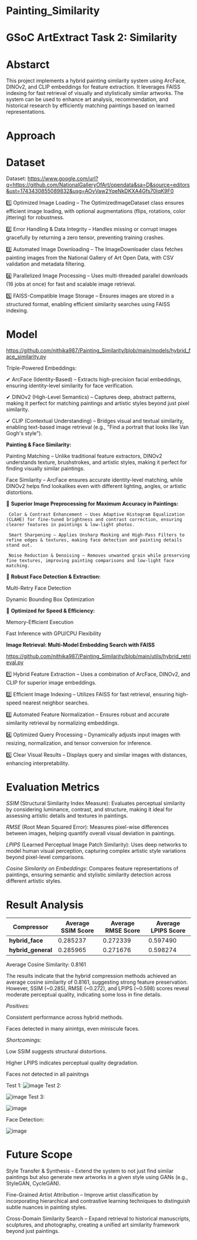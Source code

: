 # Painting_Similarity
# GSoC ArtExtract Task 2: Similarity
# Abstarct
This project implements a hybrid painting similarity system using ArcFace, DINOv2, and CLIP embeddings for feature extraction. It leverages FAISS indexing for fast retrieval of visually and stylistically similar artworks. The system can be used to enhance art analysis, recommendation, and historical research by efficiently matching paintings based on learned representations.
# Approach
# Dataset
Dataset: https://www.google.com/url?q=https://github.com/NationalGalleryOfArt/opendata&sa=D&source=editors&ust=1743430855089832&usg=AOvVaw2YqeNkDKXA4Gfs70IqK9F0

1️⃣ Optimized Image Loading – The OptimizedImageDataset class ensures efficient image loading, with optional augmentations (flips, rotations, color jittering) for robustness.

2️⃣ Error Handling & Data Integrity – Handles missing or corrupt images gracefully by returning a zero tensor, preventing training crashes.

3️⃣ Automated Image Downloading – The ImageDownloader class fetches painting images from the National Gallery of Art Open Data, with CSV validation and metadata filtering.

4️⃣ Parallelized Image Processing – Uses multi-threaded parallel downloads (16 jobs at once) for fast and scalable image retrieval.

5️⃣ FAISS-Compatible Image Storage – Ensures images are stored in a structured format, enabling efficient similarity searches using FAISS indexing.

# Model
https://github.com/nithika987/Painting_Similarity/blob/main/models/hybrid_face_similarity.py

Triple-Powered Embeddings:

✔ ArcFace (Identity-Based) – Extracts high-precision facial embeddings, ensuring identity-level similarity for face verification.

✔ DINOv2 (High-Level Semantics) – Captures deep, abstract patterns, making it perfect for matching paintings and artistic styles beyond just pixel similarity.

✔ CLIP (Contextual Understanding) – Bridges visual and textual similarity, enabling text-based image retrieval (e.g., "Find a portrait that looks like Van Gogh's style").

**Painting & Face Similarity:**

Painting Matching – Unlike traditional feature extractors, DINOv2 understands texture, brushstrokes, and artistic styles, making it perfect for finding visually similar paintings.

Face Similarity – ArcFace ensures accurate identity-level matching, while DINOv2 helps find lookalikes even with different lighting, angles, or artistic distortions.

🔹 **Superior Image Preprocessing for Maximum Accuracy in Paintings:**

     Color & Contrast Enhancement – Uses Adaptive Histogram Equalization (CLAHE) for fine-tuned brightness and contrast correction, ensuring clearer features in paintings & low-light photos.
     
     Smart Sharpening – Applies Unsharp Masking and High-Pass Filters to refine edges & textures, making face detection and painting details stand out.
     
     Noise Reduction & Denoising – Removes unwanted grain while preserving fine textures, improving painting comparisons and low-light face matching.

🔹 **Robust Face Detection & Extraction:**

 Multi-Retry Face Detection 
 
 Dynamic Bounding Box Optimization 
 
🔹 **Optimized for Speed & Efficiency:**

 Memory-Efficient Execution 
 
 Fast Inference with GPU/CPU Flexibility 

 **Image Retrieval: Multi-Model Embedding Search with FAISS**
 
 https://github.com/nithika987/Painting_Similarity/blob/main/utils/hybrid_retrieval.py
 
1️⃣ Hybrid Feature Extraction – Uses a combination of ArcFace, DINOv2, and CLIP for superior image embeddings.

2️⃣ Efficient Image Indexing – Utilizes FAISS for fast retrieval, ensuring high-speed nearest neighbor searches.

3️⃣ Automated Feature Normalization – Ensures robust and accurate similarity retrieval by normalizing embeddings.

4️⃣ Optimized Query Processing – Dynamically adjusts input images with resizing, normalization, and tensor conversion for inference.

5️⃣ Clear Visual Results – Displays query and similar images with distances, enhancing interpretability.

# Evaluation Metrics

*SSIM* (Structural Similarity Index Measure): Evaluates perceptual similarity by considering luminance, contrast, and structure, making it ideal for assessing artistic details and textures in paintings.

*RMSE* (Root Mean Squared Error): Measures pixel-wise differences between images, helping quantify overall visual deviation in paintings.

*LPIPS* (Learned Perceptual Image Patch Similarity): Uses deep networks to model human visual perception, capturing complex artistic style variations beyond pixel-level comparisons.

*Cosine Similarity on Embeddings*: Compares feature representations of paintings, ensuring semantic and stylistic similarity detection across different artistic styles.
# Result Analysis

| **Compressor**      | **Average SSIM Score** | **Average RMSE Score** | **Average LPIPS Score** |
|---------------------|----------------------|----------------------|----------------------|
| **hybrid_face**     | 0.285237             | 0.272339             | 0.597490             |
| **hybrid_general**  | 0.285965             | 0.271676             | 0.598274             |

Average Cosine Similarity: 0.8161

The results indicate that the hybrid compression methods achieved an average cosine similarity of 0.8161, suggesting strong feature preservation. However, SSIM (~0.285), RMSE (~0.272), and LPIPS (~0.598) scores reveal moderate perceptual quality, indicating some loss in fine details.

*Positives:*

Consistent performance across hybrid methods.

Faces detected in many ainintgs, even miniscule faces.

*Shortcomings:*

Low SSIM suggests structural distortions.

Higher LPIPS indicates perceptual quality degradation.

Faces not detected in all painitngs

Test 1:
![image](https://github.com/user-attachments/assets/138d671e-d2fa-4e48-a146-d124ee412d58)
Test 2:

![image](https://github.com/user-attachments/assets/748688b8-976d-47b7-9295-5c13c94486d0)
Test 3:

![image](https://github.com/user-attachments/assets/50ce1052-3bc7-4cda-949b-9acf51fe0574)

Face Detection:

![image](https://github.com/user-attachments/assets/a12586b6-eff9-4c56-82a0-7d9e4946a805)

# Future Scope
Style Transfer & Synthesis – Extend the system to not just find similar paintings but also generate new artworks in a given style using GANs (e.g., StyleGAN, CycleGAN).

Fine-Grained Artist Attribution – Improve artist classification by incorporating hierarchical and contrastive learning techniques to distinguish subtle nuances in painting styles.

Cross-Domain Similarity Search – Expand retrieval to historical manuscripts, sculptures, and photography, creating a unified art similarity framework beyond just paintings.








